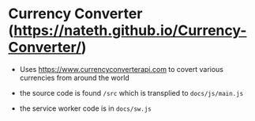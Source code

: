 # Currency Converter (https://nateth.github.io/Currency-Converter/)

- Uses https://www.currencyconverterapi.com to covert various currencies from around the world

- the source code is found  `/src` which is transplied to `docs/js/main.js`

- the service worker code is in `docs/sw.js`